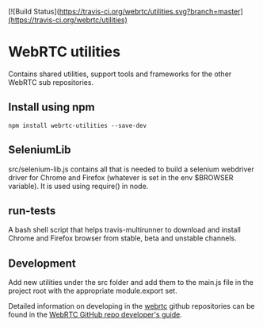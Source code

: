 [![Build Status](https://travis-ci.org/webrtc/utilities.svg?branch=master](https://travis-ci.org/webrtc/utilities)
# WebRTC utilities #
Contains shared utilities, support tools and frameworks for the other WebRTC sub repositories.

## Install using npm ##
```
npm install webrtc-utilities --save-dev
```

## SeleniumLib ##
src/selenium-lib.js contains all that is needed to build a selenium webdriver driver for Chrome and Firefox (whatever is set in the env $BROWSER variable).
It is used using require() in node.

## run-tests ##
A bash shell script that helps travis-multirunner to download and install Chrome and Firefox browser from stable, beta and unstable channels.

## Development ##
Add new utilities under the src folder and add them to the main.js file in the project root with the appropriate module.export set.

Detailed information on developing in the [webrtc](https://github.com/webrtc) github repositories can be found in the [WebRTC GitHub repo developer's guide](https://docs.google.com/document/d/1tn1t6LW2ffzGuYTK3366w1fhTkkzsSvHsBnOHoDfRzY/edit?pli=1#heading=h.e3366rrgmkdk).
